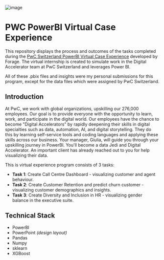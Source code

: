 ![image](https://github.com/calmk/PWC-Virtual-Case-Experience/assets/100661121/d7de4677-f24b-4d09-9477-3982c4a441d1)



# PWC PowerBI Virtual Case Experience

This repository displays the process and outcomes of the tasks completed during the [PwC Switzerland PowerBI Virtual Case Experience](https://www.theforage.com/virtual-internships/prototype/a87GpgE6tiku7q3gu/Power%20BI?ref=W5vwWAjutTpHbEraC) developed by Forage. The virtual internship is created to simulate work in the Digital Accelerator team at PwC Switzerland and leverages Power BI.

All of these .pbix files and insights were my personal submissions for this program, except for the data files which were assigned by PwC Switzerland.

## Introduction
At PwC, we work with global organizations, upskilling our 276,000 employees. Our goal is to provide everyone with the opportunity to learn, work, and participate in the digital world.
Our employees have the chance to become "Digital Accelerators" by rapidly deepening their skills in digital specialties such as data, automation, AI, and digital storytelling. They do this by learning self-service tools and coding languages and applying these skills across our business.
Your manager, Giulia, will guide you through your upskilling journey in PowerBI. You'll become a data Jedi and Digital Accelerator. An important client has already reached out to you for help visualizing their data.

This is virtual experience program consists of 3 tasks:                    
- **Task 1**: Create Call Centre Dashboard - visualizing customer and agent behaviour.
- **Task 2**: Create Customer Retention and predict churn customer - visualizing customer demographics and insights.
- **Task 3**: Create Diversity and Inclusion in HR - visualizing gender balance in the executive suite.

## Technical Stack
- PowerBI
- PowerPoint *(design layout)*
- Pandas
- Numpy
- sklearn
- XGBoost
